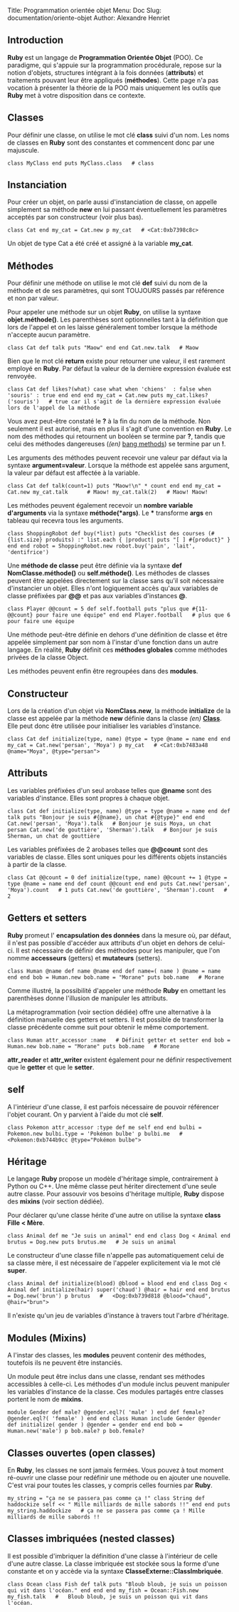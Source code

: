 Title: Programmation orientée objet
Menu: Doc
Slug: documentation/oriente-objet
Author: Alexandre Henriet

Introduction
------------

**Ruby** est un langage de **Programmation Orientée Objet** (POO). Ce
paradigme, qui s'appuie sur la programmation procédurale, repose sur la
notion d'objets, structures intégrant à la fois données (**attributs**)
et traitements pouvant leur être appliqués (**méthodes**). Cette page
n'a pas vocation à présenter la théorie de la POO mais uniquement les
outils que **Ruby** met à votre disposition dans ce contexte.

Classes
-------

Pour définir une classe, on utilise le mot clé **class** suivi d'un nom.
Les noms de classes en **Ruby** sont des constantes et commencent donc
par une majuscule.

`class MyClass
end
puts MyClass.class   # class`

Instanciation
-------------

Pour créer un objet, on parle aussi d'instanciation de classe, on
appelle simplement sa méthode **new** en lui passant éventuellement les
paramètres acceptés par son constructeur (voir plus bas).

`class Cat
end
my_cat = Cat.new
p my_cat   # <Cat:0xb7398c8c>`

Un objet de type Cat a été créé et assigné à la variable **my\_cat**.

Méthodes
--------

Pour définir une méthode on utilise le mot clé **def** suivi du nom de
la méthode et de ses paramètres, qui sont TOUJOURS passés par référence
et non par valeur.

Pour appeler une méthode sur un objet **Ruby**, on utilise la syntaxe
**objet.méthode()**. Les parenthèses sont optionnelles tant à la
définition que lors de l'appel et on les laisse généralement tomber
lorsque la méthode n'accepte aucun paramètre.

`class Cat
  def talk
    puts "Maow"
  end
end
Cat.new.talk   # Maow`

Bien que le mot clé **return** existe pour retourner une valeur, il est
rarement employé en **Ruby**. Par défaut la valeur de la dernière
expression évaluée est renvoyée.

`class Cat
  def likes?(what)
    case what
      when 'chiens'  : false
      when 'souris' : true
    end
  end
end
my_cat = Cat.new
puts my_cat.likes?('souris')   # true car il s'agit de la dernière expression évaluée lors de l'appel de la méthode`

Vous avez peut-être constaté le **?** à la fin du nom de la méthode. Non
seulement il est autorisé, mais en plus il s'agit d'une convention en
**Ruby**. Le nom des méthodes qui retournent un booléen se termine par
**?**, tandis que celui des méthodes dangereuses (*(en)* [bang methods](http://dablog.rubypal.com/2007/8/15/bang-methods-or-danger-will-rubyist)) se termine par un **!**.

Les arguments des méthodes peuvent recevoir une valeur par défaut via la
syntaxe **argument=valeur**. Lorsque la méthode est appelée sans
argument, la valeur par défaut est affectée à la variable.

`class Cat
  def talk(count=1)
    puts "Maow!\n" * count
  end
end
my_cat = Cat.new
my_cat.talk      # Maow!
my_cat.talk(2)   # Maow! Maow!`

Les méthodes peuvent également recevoir un **nombre variable
d'arguments** via la syntaxe **méthode(\*args)**. Le **\*** transforme **args** en tableau qui recevra tous les arguments.

`class ShoppingRobot
  def buy(*list)
    puts "Checklist des courses (#{list.size} produits) :"
    list.each { |product|
      puts "[ ] #{product}"
    }
  end
end
robot = ShoppingRobot.new
robot.buy('pain', 'lait', 'dentifrice')`

Une **méthode de classe** peut être définie via la syntaxe **def
NomClasse.méthode()** ou **self.méthode()**. Les méthodes de classes
peuvent être appelées directement sur la classe sans qu'il soit
nécessaire d'instancier un objet. Elles n'ont logiquement accès qu'aux
variables de classe préfixées par **@@** et pas aux variables
d'instances **@**.

`class Player
  @@count = 5
  def self.football
    puts "plus que #{11-@@count} pour faire une équipe"
  end
end
Player.football   # plus que 6 pour faire une équipe`

Une méthode peut-être définie en dehors d'une définition de classe et
être appelée simplement par son nom à l'instar d'une fonction dans un
autre langage. En réalité, **Ruby** définit ces **méthodes globales**
comme méthodes privées de la classe Object.

Les méthodes peuvent enfin être regroupées dans des **modules**.

Constructeur
------------

Lors de la création d'un objet via **NomClass.new**, la méthode **initialize** de la classe est appelée par la méthode **new** définie
dans la classe *(en)* **[Class](http://www.ruby-doc.org/core-1.9.3/Class.html)**. Elle peut donc être utilisée pour initialiser les variables d'instance.

`class Cat
  def initialize(type, name)
    @type = type
    @name = name
  end
end
my_cat = Cat.new('persan', 'Moya')
p my_cat   # <Cat:0xb7483a48 @name="Moya", @type="persan">`

Attributs
---------

Les variables préfixées d'un seul arobase telles que **@name** sont des
variables d'instance. Elles sont propres à chaque objet.

`class Cat
  def initialize(type, name)
    @type = type
    @name = name
  end
  def talk
    puts "Bonjour je suis #{@name}, un chat #{@type}"
  end
end
Cat.new('persan', 'Moya').talk   # Bonjour je suis Moya, un chat persan
Cat.new('de gouttière', 'Sherman').talk   # Bonjour je suis Sherman, un chat de gouttière`

Les variables préfixées de 2 arobases telles que **@@count** sont des
variables de classe. Elles sont uniques pour les différents objets
instanciés à partir de la classe.

`class Cat
  @@count = 0
  def initialize(type, name)
    @@count += 1
    @type = type
    @name = name
  end
  def count
    @@count
  end
end
puts Cat.new('persan', 'Moya').count   # 1
puts Cat.new('de gouttière', 'Sherman').count   # 2`

Getters et setters
------------------

**Ruby** promeut l' **encapsulation des données** dans la mesure où, par
défaut, il n'est pas possible d'accéder aux attributs d'un objet en
dehors de celui-ci. Il est nécessaire de définir des méthodes pour les
manipuler, que l'on nomme **accesseurs** (getters) et **mutateurs**
(setters).

`class Human
 @name
 def name
   @name
 end
 def name=( name )
   @name = name
 end
end
bob = Human.new
bob.name = "Morane"
puts bob.name   # Morane`

Comme illustré, la possibilité d'appeler une méthode **Ruby** en
omettant les parenthèses donne l'illusion de manipuler les attributs.

La métaprogrammation (voir section dédiée) offre une alternative à la
définition manuelle des getters et setters. Il est possible de
transformer la classe précédente comme suit pour obtenir le même
comportement.

`class Human
 attr_accessor :name   # Définit getter et setter
end
bob = Human.new
bob.name = "Morane"
puts bob.name   # Morane`

**attr\_reader** et **attr\_writer** existent également pour ne définir
respectivement que le **getter** et que le **setter**.

self
----

A l'intérieur d'une classe, il est parfois nécessaire de pouvoir
référencer l'objet courant. On y parvient à l'aide du mot clé **self**.

`class Pokemon
 attr_accessor :type
 def me
   self
 end
end
bulbi = Pokemon.new
bulbi.type = 'Pokémon bulbe'
p bulbi.me   # <Pokemon:0xb744b9cc @type="Pokémon bulbe">`

Héritage
--------

Le langage **Ruby** propose un modèle d'héritage simple, contrairement à
Python ou C++. Une même classe peut hériter directement d'une seule
autre classe. Pour assouvir vos besoins d'héritage multiple, **Ruby**
dispose des **mixins** (voir section dédiée).

Pour déclarer qu'une classe hérite d'une autre on utilise la syntaxe
**class Fille < Mère**.

`class Animal
  def me
    "Je suis un animal"
  end
end
class Dog < Animal
end
brutus = Dog.new
puts brutus.me   # Je suis un animal`

Le constructeur d'une classe fille n'appelle pas automatiquement celui
de sa classe mère, il est nécessaire de l'appeler explicitement via le
mot clé **super**.

`class Animal
  def initialize(blood)
    @blood = blood
  end
end
class Dog < Animal
  def initialize(hair)
    super('chaud')
    @hair = hair
  end
end
brutus = Dog.new('brun')
p brutus   #   <Dog:0xb739d818 @blood="chaud", @hair="brun">`

Il n'existe qu'un jeu de variables d'instance à travers tout l'arbre
d'héritage.

Modules (Mixins)
----------------

A l'instar des classes, les **modules** peuvent contenir des méthodes,
toutefois ils ne peuvent être instanciés.

Un module peut être inclus dans une classe, rendant ses méthodes
accessibles à celle-ci. Les méthodes d'un module inclus peuvent
manipuler les variables d'instance de la classe. Ces modules partagés
entre classes portent le nom de **mixins**.

`module Gender
  def male?
    @gender.eql?( 'male' )
  end
  def female?
    @gender.eql?( 'female' )
  end
end
class Human
  include Gender
  @gender
  def initialize( gender )
    @gender = gender
  end
end
bob = Human.new('male')
p bob.male?
p bob.female?`


Classes ouvertes (open classes)
-------------------------------

En **Ruby**, les classes ne sont jamais fermées. Vous pouvez à tout
moment ré-ouvrir une classe pour redéfinir une méthode ou en ajouter une
nouvelle. C'est vrai pour toutes les classes, y compris celles fournies
par **Ruby**.

`my_string = "ça ne se passera pas comme ça !"
class String
  def haddockize
    self << " Mille milliards de mille sabords !!"
  end
end
puts my_string.haddockize   # ça ne se passera pas comme ça ! Mille milliards de mille sabords !!`

Classes imbriquées (nested classes)
-----------------------------------

Il est possible d'imbriquer la définition d'une classe à l'intérieur de
celle d'une autre classe. La classe imbriquée est stockée sous la forme
d'une constante et on y accède via la syntaxe
**ClasseExterne::ClassImbriquée**.

`class Ocean
  class Fish
    def talk
      puts "Bloub bloub, je suis un poisson qui vit dans l'océan."
    end
  end
end
my_fish = Ocean::Fish.new
my_fish.talk   #   Bloub bloub, je suis un poisson qui vit dans l'océan.`
